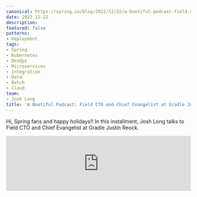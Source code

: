 ```yaml
---
canonical: https://spring.io/blog/2022/12/22/a-bootiful-podcast-field-cto-and-chief-evangelist-at-gradle-justin-reock
date: 2022-12-22
description: 
featured: false
patterns:
- Deployment
tags:
- Spring
- Kubernetes
- DevOps
- Microservices
- Integration
- Data
- Batch
- Cloud
team:
- Josh Long
title: 'A Bootiful Podcast: Field CTO and Chief Evangelist at Gradle Justin Reock'
---
```


<div>
 <p>Hi, Spring fans and happy holidays!! In this installment, Josh Long talks to Field CTO and Chief Evangelist at Gradle Justin Reock. </p><iframe title="Field CTO and Chief Evangelist at Gradle Justin Reock" allowtransparency="true" height="150" width="100%" style="border: none; min-width: min(100%, 430px);" scrolling="no" data-name="pb-iframe-player" src="https://www.podbean.com/player-v2/?i=2u8rh-1345c58-pb&amp;from=pb6admin&amp;share=1&amp;download=1&amp;rtl=0&amp;fonts=Arial&amp;skin=1&amp;font-color=&amp;logo_link=episode_page&amp;btn-skin=7"></iframe>
</div>

